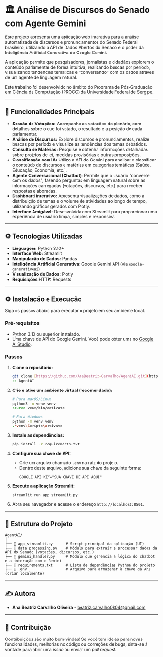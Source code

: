# 🏛️ Análise de Discursos do Senado com Agente Gemini

Este projeto apresenta uma aplicação web interativa para a análise automatizada de discursos e pronunciamentos do Senado Federal brasileiro, utilizando a API de Dados Abertos do Senado e o poder da Inteligência Artificial Generativa do Google Gemini.

A aplicação permite que pesquisadores, jornalistas e cidadãos explorem o conteúdo parlamentar de forma intuitiva, realizando buscas por período, visualizando tendências temáticas e "conversando" com os dados através de um agente de linguagem natural.

Este trabalho foi desenvolvido no âmbito do Programa de Pós-Graduação em Ciência da Computação (PROCC) da Universidade Federal de Sergipe.

---

## 🚀 Funcionalidades Principais

* **Sessão de Votações:** Acompanhe as votações do plenário, com detalhes sobre o que foi votado, o resultado e a posição de cada parlamentar.
* **Análise de Discursos:** Explore discursos e pronunciamentos, realize buscas por período e visualize as tendências dos temas debatidos.
* **Consulta de Matérias:** Pesquise e obtenha informações detalhadas sobre projetos de lei, medidas provisórias e outras proposições.
* **Classificação com IA:** Utiliza a API do Gemini para analisar e classificar o conteúdo de discursos e matérias em categorias temáticas (Saúde, Educação, Economia, etc.).
* **Agente Conversacional (Chatbot):** Permite que o usuário "converse com os dados", fazendo perguntas em linguagem natural sobre as informações carregadas (votações, discursos, etc.) para receber respostas elaboradas.
* **Dashboard Interativo:** Apresenta visualizações de dados, como a distribuição de temas e o volume de atividades ao longo do tempo, utilizando gráficos gerados com Plotly.
* **Interface Amigável:** Desenvolvida com Streamlit para proporcionar uma experiência de usuário limpa, simples e responsiva.

---

## ⚙️ Tecnologias Utilizadas

* **Linguagem:** Python 3.10+
* **Interface Web:** Streamlit
* **Manipulação de Dados:** Pandas
* **Inteligência Artificial Generativa:** Google Gemini API (via `google-generativeai`)
* **Visualização de Dados:** Plotly
* **Requisições HTTP:** Requests

---

## ⚙️ Instalação e Execução

Siga os passos abaixo para executar o projeto em seu ambiente local.

### Pré-requisitos
* Python 3.10 ou superior instalado.
* Uma chave de API do Google Gemini. Você pode obter uma no [Google AI Studio](https://aistudio.google.com/app/apikey).

### Passos

1.  **Clone o repositório:**
    ```bash
    git clone [https://github.com/AnaBeatriz-Carvalho/AgentAI.git](https://github.com/AnaBeatriz-Carvalho/AgentAI.git)
    cd AgentAI
    ```

2.  **Crie e ative um ambiente virtual (recomendado):**
    ```bash
    # Para macOS/Linux
    python3 -m venv venv
    source venv/bin/activate

    # Para Windows
    python -m venv venv
    .\venv\Scripts\activate
    ```

3.  **Instale as dependências:**
    ```bash
    pip install -r requirements.txt
    ```

4.  **Configure sua chave de API:**
    * Crie um arquivo chamado `.env` na raiz do projeto.
    * Dentro deste arquivo, adicione sua chave da seguinte forma:
        ```
        GOOGLE_API_KEY="SUA_CHAVE_DE_API_AQUI"
        ```

5.  **Execute a aplicação Streamlit:**
    ```bash
    streamlit run app_streamlit.py
    ```

6.  Abra seu navegador e acesse o endereço `http://localhost:8501`.

---

## 📂 Estrutura do Projeto

```
AgentAI/
│
├── 📄 app_streamlit.py      # Script principal da aplicação (UI)
├── 📄 data_processing.py    # Módulo para extrair e processar dados da API do Senado (votações, discursos, etc.)
├── 📄 gemini_handler.py     # Módulo que gerencia a lógica do chatbot e a interação com o Gemini
├── 📄 requirements.txt      # Lista de dependências Python do projeto
├── 📄 .env                  # Arquivo para armazenar a chave da API (criar localmente)        
```

---


## ✍️ Autora

* **Ana Beatriz Carvalho Oliveira** - [beatriz.carvalho0804@gmail.com](beatriz.carvalho0804@gmail.com)

---

## 🤝 Contribuição

Contribuições são muito bem-vindas! Se você tem ideias para novas funcionalidades, melhorias no código ou correções de bugs, sinta-se à vontade para abrir uma *issue* ou enviar um *pull request*.
